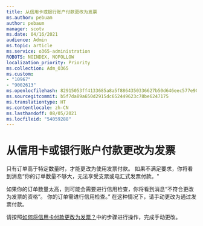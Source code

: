 ```yaml
---
title: 从信用卡或银行账户付款更改为发票
ms.author: pebuam
author: pebaum
manager: scotv
ms.date: 04/16/2021
audience: Admin
ms.topic: article
ms.service: o365-administration
ROBOTS: NOINDEX, NOFOLLOW
localization_priority: Priority
ms.collection: Adm_O365
ms.custom:
- "10967"
- "9002613"
ms.openlocfilehash: 82915053ff4133685a8a5f8864350336627b50d646eec577e9077cdd6fdfee5c
ms.sourcegitcommit: b5f7da89a650d2915dc652449623c78be6247175
ms.translationtype: HT
ms.contentlocale: zh-CN
ms.lasthandoff: 08/05/2021
ms.locfileid: "54059288"
---
```

# <a name="change-from-credit-card-or-bank-account-payments-to-invoice"></a>从信用卡或银行账户付款更改为发票

只有订单高于特定数量时，才能更改为使用发票付款。 如果不满足要求，你将看到消息“你的订单数量不够大，无法享受支票或电汇式发票付款。" 

如果你的订单数量太高，则可能会需要进行信用检查，你将看到消息“不符合更改为发票的资格”。 你的订单需进行信用检查。” 在这种情况下，请手动更改为通过发票付款。 

请按照[如何将信用卡付款更改为发票？](https://docs.microsoft.com/alchemyinsights/how-do-i-change-from-credit-card-payments-to-invoice)中的步骤进行操作，完成手动更改。